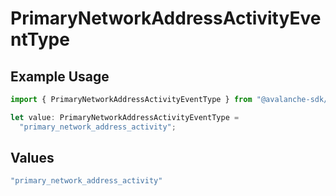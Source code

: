# PrimaryNetworkAddressActivityEventType

## Example Usage

```typescript
import { PrimaryNetworkAddressActivityEventType } from "@avalanche-sdk/webhooks/models/components";

let value: PrimaryNetworkAddressActivityEventType =
  "primary_network_address_activity";
```

## Values

```typescript
"primary_network_address_activity"
```